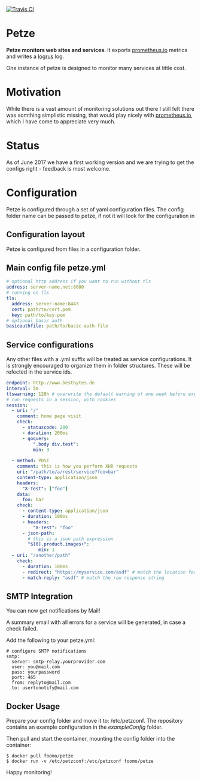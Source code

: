 [![Travis CI](https://travis-ci.org/foomo/petze.svg?branch=master)](https://travis-ci.org/foomo/petze)

# Petze

**Petze monitors web sites and services**. It exports [prometheus.io](https://promtheus.io) metrics and writes a [logrus](https://github.com/Sirupsen/logrus) log.

One instance of petze is designed to monitor many services at little cost.

# Motivation

While there is a vast amount of monitoring solutions out there I still felt there was somthing simplistic missing, that would play nicely with [prometheus.io](https://promtheus.io), which I have come to appreciate very much.

# Status

As of June 2017 we have a first working version and we are trying to get the configs right - feedback is most welcome.

# Configuration

Petze is configured through a set of yaml configuration files. The config folder name can be passed to petze, if not it will look for the configuration in 

## Configuration layout

Petze is configured from files in a configuration folder.

## Main config file petze.yml

```yaml
# optional http address if you want to run without tls
address: server-name.net:8080
# running on tls
tls:
  address: server-name:8443
  cert: path/to/cert.pem
  key: path/to/key.pem
# optional basic auth
basicauthfile: path/to/basic-auth-file
```

## Service configurations

Any other files with a .yml suffix will be treated as service configurations. It is strongly encouraged to organize them in folder structures. These will be refected in the service ids.

```yaml
endpoint: http://www.bestbytes.de
interval: 5m
tlswarning: 128h # overwrite the default warning of one week before expiry for this service
# run requests in a session, with cookies
session:
  - uri: "/"
    comment: home page visit
    check:
      - statuscode: 200
      - duration: 200ms
      - goquery:
      	  ".body div.test":
      	  min: 3
  
  - method: POST
    comment: this is how you perform XHR requests  
    uri: "/path/to/a/rest/service?foo=bar"
    content-type: application/json
    headers:
      "X-Test": ["foo"]
    data:
      foo: bar
    check:
      - content-type: application/json
      - duration: 100ms
      - headers:
          "X-Test": "foo"
      - json-path:
        # this is a json path expression
        "$[0].product.images+":
        	min: 1
  - uri: "/another/path"
    check:
      - duration: 100ms
      - redirect: "https://myservice.com/asdf" # match the location for checking redirects
      - match-reply: "asdf" # match the raw response string

```

## SMTP Integration

You can now get notifications by Mail!

A summary email with all errors for a service will be generated, in case a check failed.

Add the following to your petze.yml:

    # configure SMTP notifications
    smtp:
      server: smtp-relay.yourprovider.com
      user: you@mail.com
      pass: yourpassword
      port: 465
      from: replyto@mail.com
      to: usertonotify@mail.com 

## Docker Usage

Prepare your config folder and move it to: /etc/petzconf.
The repository contains an example configuration in the _exampleConfig_ folder.

Then pull and start the container, mounting the config folder into the container:

    $ docker pull foomo/petze
    $ docker run -v /etc/petzconf:/etc/petzconf foomo/petze

Happy monitoring!